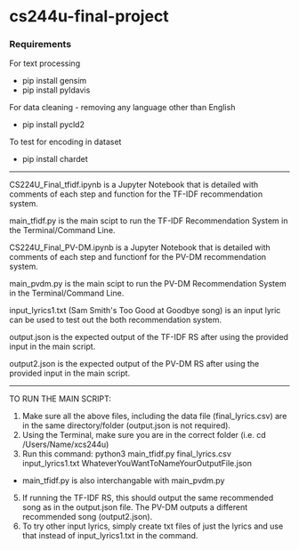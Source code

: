 # cs244u-final-project

### Requirements
For text processing
- pip install gensim
- pip install pyldavis

For data cleaning - removing any language other than English
- pip install pycld2

To test for encoding in dataset
- pip install chardet

---------------------------------------------------------------------------------------

CS224U_Final_tfidf.ipynb is a Jupyter Notebook that is detailed with comments of each step and function for the TF-IDF recommendation system.

main_tfidf.py is the main scipt to run the TF-IDF Recommendation System in the Terminal/Command Line. 

CS224U_Final_PV-DM.ipynb is a Jupyter Notebook that is detailed with comments of each step and functionf for the PV-DM recommendation system.

main_pvdm.py is the main scipt to run the PV-DM Recommendation System in the Terminal/Command Line. 

input_lyrics1.txt (Sam Smith's Too Good at Goodbye song) is an input lyric can be used to test out the both recommendation system.

output.json is the expected output of the TF-IDF RS after using the provided input in the main script.

output2.json is the expected output of the PV-DM RS after using the provided input in the main script.

--------------------------------------------------------------------------------------

TO RUN THE MAIN SCRIPT:

1. Make sure all the above files, including the data file (final_lyrics.csv) are in the same directory/folder (output.json is not required).
2. Using the Terminal, make sure you are in the correct folder (i.e. cd /Users/Name/xcs244u)
3. Run this command: python3 main_tfidf.py final_lyrics.csv input_lyrics1.txt WhateverYouWantToNameYourOutputFile.json
-  main_tfidf.py is also interchangable with main_pvdm.py
5. If running the TF-IDF RS, this should output the same recommended song as in the output.json file. The PV-DM outputs a different recommended song (output2.json).
6. To try other input lyrics, simply create txt files of just the lyrics and use that instead of input_lyrics1.txt in the command.
